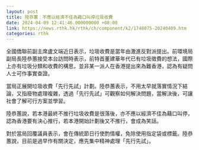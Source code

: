 ```yaml
---
layout: post
title: 陸恭蕙︰不應以經濟不佳為藉口叫停垃圾收費
date: 2024-04-09 12:41:46.000000000 +08:00
link: https://news.rthk.hk/rthk/ch/component/k2/1748075-20240409.htm
categories: rthk
---
```


全國僑聯前副主席盧文端近日表示，垃圾收費是當年由激進反對派提出。前環境局副局長陸恭蕙接受本台訪問時表示，前特首董建華年代已有垃圾徵費的想法，國際上亦有垃圾分類和收費的構思，並非某一派人在香港提出來為難香港，認為有疑問人士可作事實查證。

當局正展開垃圾收費「先行先試」計劃。陸恭蕙表示，不用太早就落實情況下結論，又指廢物處理複雜，透過「先行先試」可觀察如何解決問題，當解決後，可讓社會了解可行方案並學習。

陸恭蕙說，若本港最終不推行垃圾收費是很落後，亦不應以經濟不佳為藉口叫停，認為香港要有決心推行，若本港開始計劃後又不推行，會成為笑話。

對於當局回覆議員表示，會在傳統節日行使酌情權，免除使用指定袋或標籤。陸恭蕙說，目前是過早作有關決定，應先集中精神處理「先行先試」。
